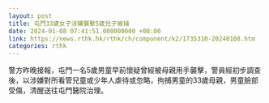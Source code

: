 ```yaml
---
layout: post
title: 屯門33歲女子涉嫌襲擊5歲兒子被捕　
date: 2024-01-08 07:41:51.000000000 +08:00
link: https://news.rthk.hk/rthk/ch/component/k2/1735310-20240108.htm
categories: rthk
---
```


警方昨晚接報，屯門一名5歲男童早前懷疑曾經被母親用手襲擊，警員經初步調查後，以涉嫌對所看管兒童或少年人虐待或忽略，拘捕男童的33歲母親，男童臉部受傷，清醒送往屯門醫院治理。
